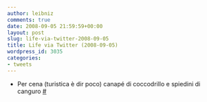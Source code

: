 ```yaml
---
author: leibniz
comments: true
date: 2008-09-05 21:59:59+00:00
layout: post
slug: life-via-twitter-2008-09-05
title: Life via Twitter (2008-09-05)
wordpress_id: 3035
categories:
- tweets
---
```



	
  * Per cena (turistica è dir poco) canapé di coccodrillo e spiedini di canguro [#](http://twitter.com/leibniz/statuses/910553121)


